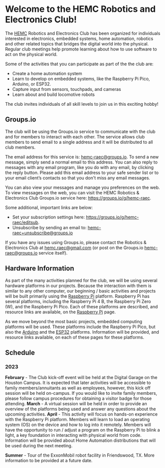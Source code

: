 # Welcome to the HEMC Robotics and Electronics Club!
The [HEMC](https://hemc.org) Robotics and Electronics Club has been organized for individuals interested in electronics, embedded systems, home automation, robotics and other related topics that bridges the digital world into the physical.  Regular club meetings help promote learning about how to use software to act on the physical world.

Some of the activities that you can participate as part of the the club are:
- Create a home automation system
- Learn to develop on embedded systems, like the Raspberry Pi Pico, Arduino, or ESP32.
- Capture input from sensors, touchpads, and cameras
- Learn about and build locomotive robots

The club invites individuals of all skill levels to join us in this exciting hobby!

## Groups.io
The club will be using the Groups.io service to communicate with the club and for members to interact with each other.  The service allows club members to send email to a single address and it will be distributed to all club members.

The email address for this service is: [hemc-raec@groups.io](hemc-raec@groups.io).  To send a new message, simply send a normal email to this address.  You can also reply to messages with any email program, like you do with any email, by clicking the reply button.  Please add this email address to your safe sender list or to your email client’s contacts so that you don't miss any email messages.

You can also view your messages and manage you preferences on the web.  To view messages on the web, you can visit the HEMC Robotics & Electronics Club Groups.io service here: https://groups.io/g/hemc-raec.  

Some additional, important links are below:
- Set your subscription settings here: https://groups.io/g/hemc-raec/editsub.
- Unsubscribe by sending an email to: hemc-raec+unsubscribe@groups.io

If you have any issues using Groups.io, please contact the Robotics & Electronics Club at hemc.raec@gmail.com (or post on the Groups.io hemc-raec@groups.io service itself). 

## Hardware Information
As part of the many activities planned for the club, we will be using several hardware platforms in our projects.  Because the interaction with them is similar to any other computer, our beginning / basic activities and projects will be built primarily using the [Raspberry Pi](RaspberryPi.md) platform.  Raspberry Pi has several platforms, including the Raspberry Pi 4 B, the Raspberry Pi Zero (W), and the Raspberry Pi Pico.  Each of these platforms are described, and resource links are available, on the [Raspberry Pi](RaspberryPi.md) page.

As we move beyond the most basic projects, embedded computing platforms will be used.  These platforms include the Raspberry Pi Pico, but also the [Arduino](Arduino.md) and the [ESP32](ESP32.md) platforms.  Information will be provided, and resource links available, on each of these pages for these platforms.

## Schedule
### 2023
**February** - The Club kick-off event will be held at the Digital Garage on the Houston Campus.  It is expected that later activities will be accessible to family members/annuitants as well as employees, however, this kick off session will be held on-campus.  If you would like to invite family members, please follow campus procedures for obtaining a visitor badge for those attending.
**March** - A virtual session will be held in order to provide an overview of the platforms being used and answer any questions about the upcoming activities. 
**April** - This activity will focus on hands-on experience with the Raspberry Pi platform.  Members will learn to load an operating system (OS) on the device and how to log into it remotely. Members will have the opportunity to run / adjust a program on the Raspberry Pi to blink a light, a key foundation in interacting with physical world from code.  Information will be provided about Home Automation distributions that will be used during the next meeting.

**Summer** - Tour of the ExxonMobil robot facility in Friendswood, TX.  More information to be provided at a future date.
